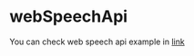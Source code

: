 # webSpeechApi
<p>You can check web speech api example in <a href="https://niranjanck.github.io/webSpeechApi/">link</a></p>
